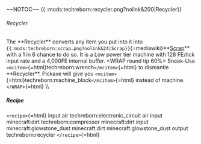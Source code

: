 \~\~NOTOC\~\~ {{ :mods:techreborn:recycler.png?nolink&200\|Recycler}}

###### Recycler

The \*\*Recycler\*\* converts any item you put into it into
`{{:mods:techreborn:scrap.png?nolink&24|Scrap}}`{=mediawiki}\*\*[Scrap](items:part:scrap "wikilink")\*\*
with a 1 in 6 chance to do so. It is a Low power tier machine with 128
FE/tick input rate and a 4,000FE internal buffer. \<WRAP round tip 60%\>
Sneak-Use `<mcitem>`{=html}techreborn:wrench`</mcitem>`{=html} to
dismantle \*\*Recycler\*\*. Pickaxe will give you
`<mcitem>`{=html}techreborn:machine_block`</mcitem>`{=html} instead of
machine. `</WRAP>`{=html} \\\\

##### Recipe

`<recipe>`{=html} input air techreborn:electronic_circuit air input
minecraft:dirt techreborn:compressor minecraft:dirt input
minecraft:glowstone_dust minecraft:dirt minecraft:glowstone_dust output
techreborn:recycler `</recipe>`{=html}

